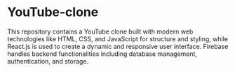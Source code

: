 # YouTube-clone
This repository contains a YouTube clone built with modern web technologies like HTML, CSS, and JavaScript for structure and styling, while React.js is used to create a dynamic and responsive user interface. Firebase handles backend functionalities including database management, authentication, and storage.

